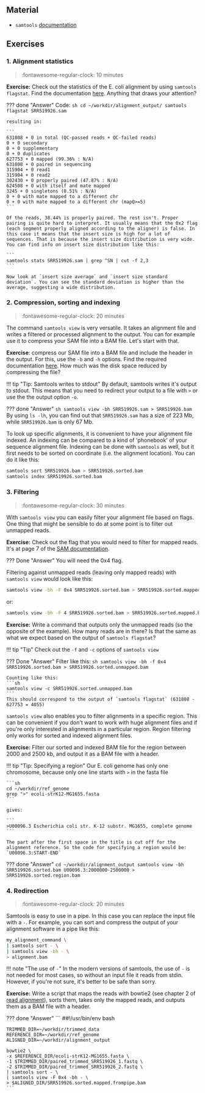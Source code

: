 ## Material

* `samtools` [documentation](http://www.htslib.org/doc/samtools.html)

## Exercises

### 1. Alignment statistics

>:fontawesome-regular-clock: 10 minutes

**Exercise:** Check out the statistics of the E. coli alignment by using `samtools flagstat`. Find the documentation [here](http://www.htslib.org/doc/samtools-flagstat.html). Anything that draws your attention?

??? done "Answer"
    Code:
    ```sh
    cd ~/workdir/alignment_output/
    samtools flagstat SRR519926.sam
    ```

    resulting in:

    ```
    631808 + 0 in total (QC-passed reads + QC-failed reads)
    0 + 0 secondary
    0 + 0 supplementary
    0 + 0 duplicates
    627753 + 0 mapped (99.36% : N/A)
    631808 + 0 paired in sequencing
    315904 + 0 read1
    315904 + 0 read2
    302430 + 0 properly paired (47.87% : N/A)
    624508 + 0 with itself and mate mapped
    3245 + 0 singletons (0.51% : N/A)
    0 + 0 with mate mapped to a different chr
    0 + 0 with mate mapped to a different chr (mapQ>=5)
    ```

    Of the reads, 38.44% is properly paired. The rest isn't. Proper pairing is quite hard to interpret. It usually means that the 0x2 flag (each segment properly aligned according to the aligner) is false. In this case it means that the insert size is high for a lot of sequences. That is because the insert size distribution is very wide. You can find info on insert size distribution like this:

    ```
    samtools stats SRR519926.sam | grep ^SN | cut -f 2,3
    ```

    Now look at `insert size average` and `insert size standard deviation`. You can see the standard deviation is higher than the average, suggesting a wide distribution.

### 2. Compression, sorting and indexing

>:fontawesome-regular-clock: 20 minutes

The command `samtools view` is very versatile. It takes an alignment file and writes a filtered or processed alignment to the output. You can for example use it to compress your SAM file into a BAM file. Let's start with that.

**Exercise**: compress our SAM file into a BAM file and include the header in the output. For this, use the `-b` and `-h` options. Find the required documentation [here](http://www.htslib.org/doc/samtools-view.html). How much was the disk space reduced by compressing the file?

!!! tip "Tip: Samtools writes to stdout"
    By default, samtools writes it's output to stdout. This means that you need to redirect your output to a file with `>` or use the the output option `-o`.

??? done "Answer"
    ```sh
    samtools view -bh SRR519926.sam > SRR519926.bam
    ```
    By using `ls -lh`, you can find out that `SRR519926.sam` has a size of 223 Mb, while `SRR519926.bam` is only 67 Mb.  

To look up specific alignments, it is convenient to have your alignment file indexed. An indexing can be compared to a kind of 'phonebook' of your sequence alignment file. Indexing can be done with `samtools` as well, but it first needs to be sorted on coordinate (i.e. the alignment location). You can do it like this:

```sh
samtools sort SRR519926.bam > SRR519926.sorted.bam
samtools index SRR519926.sorted.bam
```

### 3. Filtering

>:fontawesome-regular-clock: 30 minutes

With `samtools view` you can easily filter your alignment file based on flags. One thing that might be sensible to do at some point is to filter out unmapped reads.

**Exercise:** Check out the flag that you would need to filter for mapped reads. It's at page 7 of the [SAM documentation](https://samtools.github.io/hts-specs/SAMv1.pdf).

??? Done "Answer"
    You will need the 0x4 flag.

Filtering against unmapped reads (leaving only mapped reads) with `samtools view` would look like this:

```sh
samtools view -bh -F 0x4 SRR519926.sorted.bam > SRR519926.sorted.mapped.bam
```

or:

```sh
samtools view -bh -F 4 SRR519926.sorted.bam > SRR519926.sorted.mapped.bam
```

**Exercise:** Write a command that outputs only the unmapped reads (so the opposite of the example). How many reads are in there? Is that the same as what we expect based on the output of `samtools flagstat`?

!!! tip "Tip"
    Check out the `-f` and `-c` options of `samtools view`

??? Done "Answer"
    Filter like this:
    ```sh
    samtools view -bh -f 0x4 SRR519926.sorted.bam > SRR519926.sorted.unmapped.bam
    ```

    Counting like this:
    ```sh
    samtools view -c SRR519926.sorted.unmapped.bam
    ```
    This should correspond to the output of `samtools flagstat` (631808 - 627753 = 4055)

`samtools view` also enables you to filter alignments in a specific region. This can be convenient if you don't want to work with huge alignment files and if you're only interested in alignments in a particular region. Region filtering only works for sorted and indexed alignment files.

**Exercise:** Filter our sorted and indexed BAM file for the region between 2000 and 2500 kb, and output it as a BAM file with a header.

!!! tip "Tip: Specifying a region"
    Our E. coli genome has only one chromosome, because only one line starts with `>` in the fasta file

    ```sh
    cd ~/workdir/ref_genome
    grep ">" ecoli-strK12-MG1655.fasta
    ```

    gives:

    ```
    >U00096.3 Escherichia coli str. K-12 substr. MG1655, complete genome
    ```

    The part after the first space in the title is cut off for the alignment reference. So the code for specifying a region would be: `U00096.3:START-END`

??? done "Answer"
    ```
    cd ~/workdir/alignment_output
    samtools view -bh SRR519926.sorted.bam U00096.3:2000000-2500000 > SRR519926.sorted.region.bam
    ```

### 4. Redirection

>:fontawesome-regular-clock: 20 minutes

Samtools is easy to use in a pipe. In this case you can replace the input file with a `-`. For example, you can sort and compress the output of your alignment software in a pipe like this:

```sh
my_alignment_command \
| samtools sort - \
| samtools view -bh - \
> alignment.bam
```

!!! note "The use of `-`"
    In the modern versions of samtools, the use of `-` is not needed for most cases, so without an input file it reads from stdin. However, if you're not sure, it's better to be safe than sorry.

**Exercise:** Write a script that maps the reads with bowtie2 (see chapter 2 of [read alignment](../day2/read_alignment.md)), sorts them, takes only the mapped reads, and outputs them as a BAM file with a header.

??? done "Answer"
    ```
    ##!/usr/bin/env bash

    TRIMMED_DIR=~/workdir/trimmed_data
    REFERENCE_DIR=~/workdir/ref_genome
    ALIGNED_DIR=~/workdir/alignment_output

    bowtie2 \
    -x $REFERENCE_DIR/ecoli-strK12-MG1655.fasta \
    -1 $TRIMMED_DIR/paired_trimmed_SRR519926_1.fastq \
    -2 $TRIMMED_DIR/paired_trimmed_SRR519926_2.fastq \
    | samtools sort - \
    | samtools view -F 0x4 -bh - \
    > $ALIGNED_DIR/SRR519926.sorted.mapped.frompipe.bam
    ```
